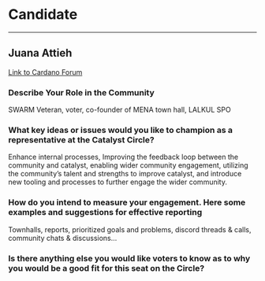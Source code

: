 # Candidate #
***
## Juana Attieh ##

[Link to Cardano Forum](https://forum.cardano.org/t/juana-attieh-platform-statement/109203)

### Describe Your Role in the Community ###

SWARM Veteran, voter, co-founder of MENA town hall, LALKUL SPO

### What key ideas or issues would you like to champion as a representative at the Catalyst Circle? ###

Enhance internal processes, Improving the feedback loop between the community and catalyst, enabling wider community engagement, utilizing the community’s talent and strengths to improve catalyst, and introduce new tooling and processes to further engage the wider community.

### How do you intend to measure your engagement. Here some examples and suggestions for effective reporting ###

Townhalls, reports, prioritized goals and problems, discord threads & calls, community chats & discussions…

### Is there anything else you would like voters to know as to why you would be a good fit for this seat on the Circle? ###

